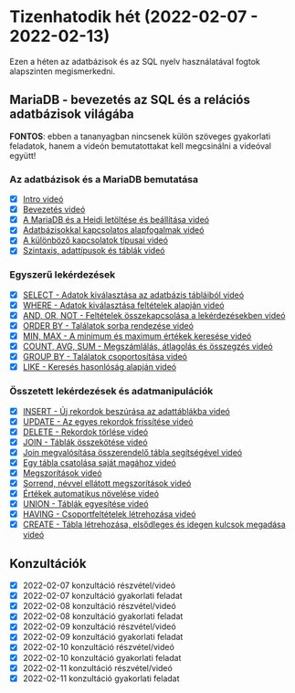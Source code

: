 # Tizenhatodik hét (2022-02-07 - 2022-02-13)

Ezen a héten az adatbázisok és az SQL nyelv használatával fogtok alapszinten megismerkedni.

## MariaDB - bevezetés az SQL és a relációs adatbázisok világába

**FONTOS**: ebben a tananyagban nincsenek külön szöveges gyakorlati feladatok, hanem a videón
bemutatottakat kell megcsinálni a videóval együtt!

### Az adatbázisok és a MariaDB bemutatása

* [x] [Intro videó](https://e-learning.training360.com/courses/take/mariadb/lessons/10770568-intro)
* [x] [Bevezetés videó](https://e-learning.training360.com/courses/take/mariadb/lessons/10192487-bevezetes)
* [x] [A MariaDB és a Heidi letöltése és beállítása videó](https://e-learning.training360.com/courses/take/mariadb/lessons/10192536-a-mariadb-es-a-heidi-letoltese-es-beallitasa)
* [x] [Adatbázisokkal kapcsolatos alapfogalmak videó](https://e-learning.training360.com/courses/take/mariadb/lessons/10192484-adatbazisokkal-kapcsolatos-alapfogalmak)
* [x] [A különböző kapcsolatok típusai videó](https://e-learning.training360.com/courses/take/mariadb/lessons/10192539-a-kulonbozo-kapcsolatok-tipusai)
* [x] [Szintaxis, adattípusok és táblák videó](https://e-learning.training360.com/courses/take/mariadb/lessons/10192538-szintaxis-adattipusok-es-tablak)

### Egyszerű lekérdezések

* [x] [SELECT - Adatok kiválasztása az adatbázis tábláiból videó](https://e-learning.training360.com/courses/take/mariadb/lessons/10192530-select-adatok-kivalasztasa-az-adatbazis-tablaibol)
* [x] [WHERE - Adatok kiválasztása feltételek alapján videó](https://e-learning.training360.com/courses/take/mariadb/lessons/10192516-where-adatok-kivalasztasa-feltetelek-alapjan)
* [x] [AND, OR, NOT - Feltételek összekapcsolása a lekérdezésekben videó](https://e-learning.training360.com/courses/take/mariadb/lessons/10192531-and-or-not-feltetelek-osszekapcsolasa-a-lekerdezesekben)
* [x] [ORDER BY - Találatok sorba rendezése videó](https://e-learning.training360.com/courses/take/mariadb/lessons/10192506-order-by-talalatok-sorba-rendezese)
* [x] [MIN, MAX - A minimum és maximum értékek keresése videó](https://e-learning.training360.com/courses/take/mariadb/lessons/10192498-min-max-a-minimum-es-maximum-ertekek-keresese)
* [x] [COUNT, AVG, SUM - Megszámlálás, átlagolás és összegzés videó](https://e-learning.training360.com/courses/take/mariadb/lessons/10192501-count-avg-sum-megszamlalas-atlagolas-es-osszegzes)
* [x] [GROUP BY - Találatok csoportosítása videó](https://e-learning.training360.com/courses/take/mariadb/lessons/10192518-group-by-talalatok-csoportositasa)
* [x] [LIKE - Keresés hasonlóság alapján videó](https://e-learning.training360.com/courses/take/mariadb/lessons/10192529-like-kereses-hasonlosag-alapjan)

### Összetett lekérdezések és adatmanipulációk

* [x] [INSERT - Új rekordok beszúrása az adattáblákba videó](https://e-learning.training360.com/courses/take/mariadb/lessons/10192521-insert-uj-rekordok-beszurasa-az-adattablakba)
* [x] [UPDATE - Az egyes rekordok frissítése videó](https://e-learning.training360.com/courses/take/mariadb/lessons/10192534-update-az-egyes-rekordok-frissitese)
* [x] [DELETE - Rekordok törlése videó](https://e-learning.training360.com/courses/take/mariadb/lessons/10192512-delete-rekordok-torlese)
* [x] [JOIN - Táblák összekötése videó](https://e-learning.training360.com/courses/take/mariadb/lessons/10192533-join-tablak-osszekotese)
* [x] [Join megvalósítása összerendelő tábla segítségével videó](https://e-learning.training360.com/courses/take/mariadb/lessons/10192535-join-megvalositasa-osszerendelo-tabla-segitsegevel)
* [x] [Egy tábla csatolása saját magához videó](https://e-learning.training360.com/courses/take/mariadb/lessons/10192493-egy-tabla-csatolasa-sajat-magahoz)
* [x] [Megszorítások videó](https://e-learning.training360.com/courses/take/mariadb/lessons/10192527-megszoritasok)
* [x] [Sorrend, névvel ellátott megszorítások videó](https://e-learning.training360.com/courses/take/mariadb/lessons/10192520-sorrend-nevvel-ellatott-megszoritasok)
* [x] [Értékek automatikus növelése videó](https://e-learning.training360.com/courses/take/mariadb/lessons/10192525-ertekek-automatikus-novelese)
* [x] [UNION - Táblák egyesítése videó](https://e-learning.training360.com/courses/take/mariadb/lessons/10192500-union-tablak-egyesitese)
* [x] [HAVING - Csoportfeltételek létrehozása videó](https://e-learning.training360.com/courses/take/mariadb/lessons/10192526-having-csoportfeltetelek-letrehozasa)
* [x] [CREATE - Tábla létrehozása, elsődleges és idegen kulcsok megadása videó](https://e-learning.training360.com/courses/take/mariadb/lessons/10192532-create-tabla-letrehozasa-elsodleges-es-idegen-kulcsok-megadasa)
## Konzultációk

* [x] 2022-02-07 konzultáció részvétel/videó
* [x] 2022-02-07 konzultáció gyakorlati feladat
* [x] 2022-02-08 konzultáció részvétel/videó
* [x] 2022-02-08 konzultáció gyakorlati feladat
* [x] 2022-02-09 konzultáció részvétel/videó
* [x] 2022-02-09 konzultáció gyakorlati feladat
* [x] 2022-02-10 konzultáció részvétel/videó
* [x] 2022-02-10 konzultáció gyakorlati feladat
* [x] 2022-02-11 konzultáció részvétel/videó
* [x] 2022-02-11 konzultáció gyakorlati feladat